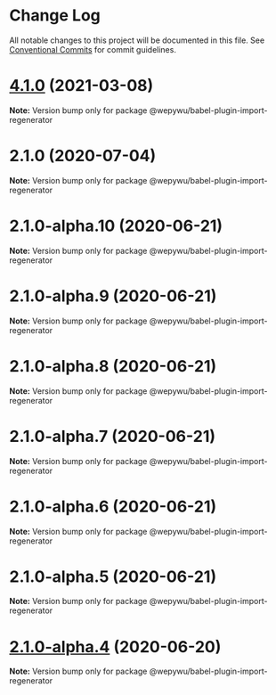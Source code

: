 # Change Log

All notable changes to this project will be documented in this file.
See [Conventional Commits](https://conventionalcommits.org) for commit guidelines.

# [4.1.0](https://github.com/zhangli344236745/wepy/compare/v2.1.0...v4.1.0) (2021-03-08)

**Note:** Version bump only for package @wepywu/babel-plugin-import-regenerator






# 2.1.0 (2020-07-04)

**Note:** Version bump only for package @wepywu/babel-plugin-import-regenerator





# 2.1.0-alpha.10 (2020-06-21)

**Note:** Version bump only for package @wepywu/babel-plugin-import-regenerator





# 2.1.0-alpha.9 (2020-06-21)

**Note:** Version bump only for package @wepywu/babel-plugin-import-regenerator





# 2.1.0-alpha.8 (2020-06-21)

**Note:** Version bump only for package @wepywu/babel-plugin-import-regenerator





# 2.1.0-alpha.7 (2020-06-21)

**Note:** Version bump only for package @wepywu/babel-plugin-import-regenerator





# 2.1.0-alpha.6 (2020-06-21)

**Note:** Version bump only for package @wepywu/babel-plugin-import-regenerator





# 2.1.0-alpha.5 (2020-06-21)

**Note:** Version bump only for package @wepywu/babel-plugin-import-regenerator





# [2.1.0-alpha.4](https://github.com/zhangli344236745/wepy/compare/v2.1.0-alpha.2...v2.1.0-alpha.4) (2020-06-20)

**Note:** Version bump only for package @wepywu/babel-plugin-import-regenerator
